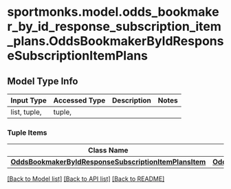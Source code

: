 # sportmonks.model.odds_bookmaker_by_id_response_subscription_item_plans.OddsBookmakerByIdResponseSubscriptionItemPlans

## Model Type Info
Input Type | Accessed Type | Description | Notes
------------ | ------------- | ------------- | -------------
list, tuple,  | tuple,  |  | 

### Tuple Items
Class Name | Input Type | Accessed Type | Description | Notes
------------- | ------------- | ------------- | ------------- | -------------
[**OddsBookmakerByIdResponseSubscriptionItemPlansItem**](OddsBookmakerByIdResponseSubscriptionItemPlansItem.md) | [**OddsBookmakerByIdResponseSubscriptionItemPlansItem**](OddsBookmakerByIdResponseSubscriptionItemPlansItem.md) | [**OddsBookmakerByIdResponseSubscriptionItemPlansItem**](OddsBookmakerByIdResponseSubscriptionItemPlansItem.md) |  | 

[[Back to Model list]](../../README.md#documentation-for-models) [[Back to API list]](../../README.md#documentation-for-api-endpoints) [[Back to README]](../../README.md)

